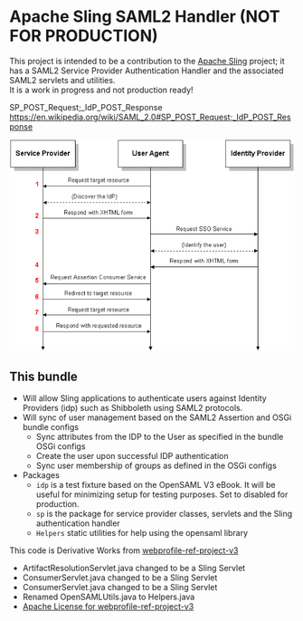 # Apache Sling SAML2 Handler (NOT FOR PRODUCTION)

This project is intended to be a contribution to the [Apache Sling](https://sling.apache.org) project;
 it has a SAML2 Service Provider Authentication Handler and the associated SAML2 servlets and utilities.  
It is a work in progress and not production ready!

SP_POST_Request;_IdP_POST_Response
https://en.wikipedia.org/wiki/SAML_2.0#SP_POST_Request;_IdP_POST_Response

![](Saml2-browser-sso-post.gif)

## This bundle 
- Will allow Sling applications to authenticate users against Identity Providers (idp) 
such as Shibboleth using SAML2 protocols. 
- Will sync of user management based on the SAML2 Assertion and OSGi bundle configs
  - Sync attributes from the IDP to the User as specified in the bundle OSGi configs
  - Create the user upon successful IDP authentication
  - Sync user membership of groups as defined in the OSGi configs
- Packages
  - `idp` is a test fixture based on the OpenSAML V3 eBook. It will be useful for minimizing 
  setup for testing purposes. Set to disabled for production.  
  - `sp` is the package for service provider classes, servlets and the 
  Sling authentication handler
  - `Helpers` static utilities for help using the opensaml library
    
 
This code is Derivative Works from [webprofile-ref-project-v3](https://bitbucket.org/srasmusson/webprofile-ref-project-v3)
* ArtifactResolutionServlet.java changed to be a Sling Servlet
* ConsumerServlet.java changed to be a Sling Servlet
* ConsumerServlet.java changed to be a Sling Servlet
* Renamed OpenSAMLUtils.java to Helpers.java
* [Apache License for webprofile-ref-project-v3](https://bitbucket.org/srasmusson/webprofile-ref-project-v3/src/master/LICENSE) 

